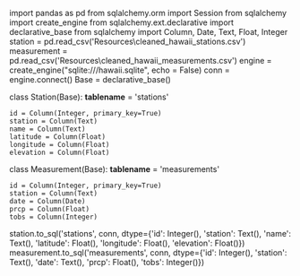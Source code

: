 import pandas as pd
from sqlalchemy.orm import Session
from sqlalchemy import create_engine
from sqlalchemy.ext.declarative import declarative_base
from sqlalchemy import Column, Date, Text, Float, Integer
station = pd.read_csv('Resources\cleaned_hawaii_stations.csv')
measurement = pd.read_csv('Resources\cleaned_hawaii_measurements.csv')
engine = create_engine("sqlite:///hawaii.sqlite", echo = False)
conn = engine.connect()
Base = declarative_base()

class Station(Base):
    __tablename__ = 'stations'
    
    id = Column(Integer, primary_key=True)
    station = Column(Text)
    name = Column(Text)
    latitude = Column(Float)
    longitude = Column(Float)
    elevation = Column(Float)
    
class Measurement(Base):
    __tablename__ = 'measurements'
    
    id = Column(Integer, primary_key=True)
    station = Column(Text)
    date = Column(Date)
    prcp = Column(Float)
    tobs = Column(Integer)
station.to_sql('stations', conn, dtype={'id': Integer(), 'station': Text(), 'name': Text(), 
                                        'latitude': Float(), 'longitude': Float(), 'elevation': Float()})
measurement.to_sql('measurements', conn, dtype={'id': Integer(), 'station': Text(), 'date': Text(), 'prcp': Float(), 
                                                'tobs': Integer()})
